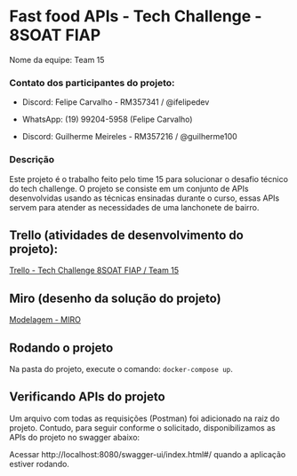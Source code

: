 # Fast food APIs - Tech Challenge - 8SOAT FIAP

Nome da equipe: Team 15

### Contato dos participantes do projeto: 

- Discord: Felipe Carvalho - RM357341 / @ifelipedev
- WhatsApp: (19) 99204-5958 (Felipe Carvalho)


- Discord: Guilherme Meireles - RM357216 / @guilherme100

### Descrição

Este projeto é o trabalho feito pelo time 15 para solucionar o desafio técnico do tech challenge. O projeto se consiste em um conjunto de APIs desenvolvidas usando as técnicas ensinadas durante o curso, essas APIs servem para atender as necessidades de uma lanchonete de bairro.

## Trello (atividades de desenvolvimento do projeto):
[Trello - Tech Challenge 8SOAT FIAP / Team 15](https://trello.com/b/RRTCdSx4/8soat-time-15)

## Miro (desenho da solução do projeto)
[Modelagem - MIRO](https://miro.com/app/board/uXjVK5Fs-r0=/)

## Rodando o projeto

Na pasta do projeto, execute o comando: `docker-compose up`.

## Verificando APIs do projeto

Um arquivo com todas as requisições (Postman) foi adicionado na raiz do projeto. Contudo, para seguir conforme o solicitado, disponibilizamos as APIs do projeto no swagger abaixo:

Acessar http://localhost:8080/swagger-ui/index.html#/ quando a aplicação estiver rodando.
